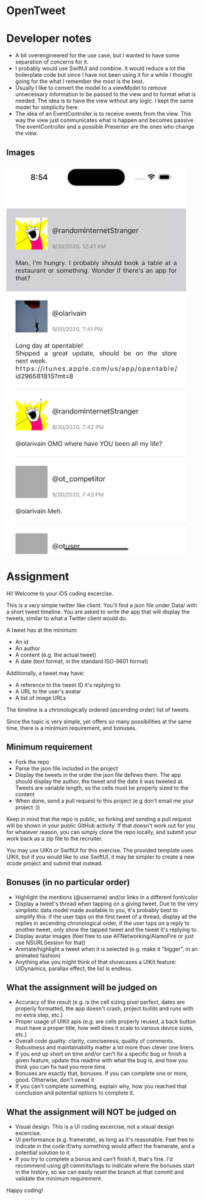 OpenTweet
=========

# Developer notes

* A bit overengineered for the use case, but I wanted to have some separation of concerns for it.
* I probably would use SwiftUI and combine. It would reduce a lot the boilerplate code but since I have not been using it for a while I thought going for the what I remember the most is the best.
* Usually I like to convert the model to a viewModel to remove unnecessary information to be passed to the view and to format what is needed. The idea is to have the view without any logic. I kept the same model for simplicity here.
* The idea of an EventController is to receive events from the view. This way the view just communicates what is happen and becomes passive. The eventController and a possible Presenter are the ones who change the view.

## Images

![ss](images/Screenshot.png)

# Assignment

Hi! Welcome to your iOS coding excercise.

This is a very simple twitter like client. You'll find a json file under Data/ with a short tweet timeline. You are asked to write the app that will display the tweets, similar to what a Twitter client would do.

A tweet has at the minimum:

* An id
* An author
* A content (e.g. the actual tweet)
* A date (text format, in the standard ISO-8601 format)

Additionally, a tweet may have:

* A reference to the tweet ID it's replying to
* A URL to the user's avatar
* A list of image URLs

The timeline is a chronologically ordered (ascending order) list of tweets.

Since the topic is very simple, yet offers so many possibilities at the same time, there is a minimum requirement, and bonuses.

Minimum requirement
-------------------

* Fork the repo
* Parse the json file included in the project
* Display the tweets in the order the json file defines them. The app should display the author, the tweet and the date it was tweeted at. Tweets are variable length, so the cells must be properly sized to the content
* When done, send a pull request to this project (e.g don't email me your project :))

Keep in mind that the repo is public, so forking and sending a pull request will be shown in your public GitHub activity. If that doesn't work out for you for whatever reason, you can simply clone the repo locally, and submit your work back as a zip file to the recruiter.

You may use UIKit or SwiftUI for this exercise. The provided template uses UIKit, but if you would like to use SwiftUI, it may be simpler to create a new xcode project and submit that instead.

Bonuses (in no particular order)
--------------------------------

* Highlight the mentions (@username) and/or links in a different font/color
* Display a tweet's thread when tapping on a giving tweet. Due to the very simplistic data model made available to you, it's probably best to simplify this: if the user taps on the first tweet of a thread, display all the replies in ascending chronological order, if the user taps on a reply to another tweet, only show the tapped tweet and the tweet it's replying to.
* Display avatar images (feel free to use AFNetworking/AlamoFire or just use NSURLSession for that)
* Animate/highlight a tweet when it is selected (e.g. make it "bigger", in an animated fashion)
* Anything else you might think of that showcases a UIKit feature: UIDynamics, parallax effect, the list is endless.

What the assignment will be judged on
-------------------------------------

* Accuracy of the result (e.g. is the cell sizing pixel perfect, dates are properly formatted, the app doesn't crash, project builds and runs with no extra step, etc.)
* Proper usage of UIKit apis (e.g. are cells properly reused, a back button must have a proper title, how well does it scale to various device sizes, etc.)
* Overall code quality: clarity, conciseness, quality of comments. Robustness and maintainability matter a lot more than clever one liners.
* If you end up short on time and/or can't fix a specific bug or finish a given feature, update this readme with what the bug is, and how you think you can fix had you more time.
* Bonuses are exactly that, bonuses. If you can complete one or more, good. Otherwise, don't sweat it
* If you can't complete something, explain why, how you reached that conclusion and potential options to complete it.

What the assignment will NOT be judged on
-----------------------------------------

* Visual design. This is a UI coding excercise, not a visual design excercise.
* UI performance (e.g. framerate), as long as it's reasonable. Feel free to indicate in the code if/why something would affect the framerate, and a potential solution to it.
* If you try to complete a bonus and can't finish it, that's fine. I'd recommend using git commits/tags to indicate where the bonuses start in the history, so we can easily reset the branch at that commit and validate the minimum requirement.

Happy coding!
